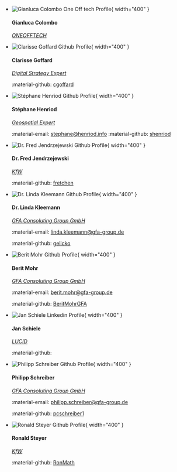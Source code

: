 

<div class="grid cards team" markdown>

-   ![Gianluca Colombo One Off tech Profile](https://avatars.githubusercontent.com/u/82368796?v=4){ width="400" }

    #### Gianluca Colombo
    [*ONEOFFTECH*](https://lucid.berlin/)


-   ![Clarisse Goffard Github Profile](https://avatars.githubusercontent.com/u/145029905?v=4){ width="400" }

    #### Clarisse Goffard
    [*Digital Strategy Expert*](https://www.linkedin.com/in/clarisse-goffard-3b68b555/?original_referer=https%3A%2F%2Fwww%2Egoogle%2Ecom%2F&originalSubdomain=be)
    
    :material-github: [cgoffard](https://github.com/cgoffard)


-   ![Stéphane Henriod Github Profile](https://avatars.githubusercontent.com/u/23653367?v=4){ width="400" }

    #### Stéphane Henriod

    [*Geospatial Expert*](https://www.henriod.info)
    

    :material-email: [stephane@henriod.info](mailto:stephane@henriod.info)
    :material-github: [shenriod](https://github.com/shenriod)


-   ![Dr. Fred Jendrzejewski Github Profile](https://avatars.githubusercontent.com/u/8323674?v=4){ width="400" }

    #### Dr. Fred Jendrzejewski

    [*KfW*](https://www.kfw.de/kfw.de.html)
    
    :material-github: [fretchen](https://github.com/fretchen)


-   ![Dr. Linda Kleemann Github Profile](https://avatars.githubusercontent.com/u/161041924?v=4){ width="400" }

    #### Dr. Linda Kleemann

    [*GFA Consoluting Group GmbH*](https://www.gfa-group.de/)

    :material-email: [linda.kleemann@gfa-group.de](mailto:linda.kleemann@gfa-group.de)
    
    :material-github: [gelicko](https://github.com/gelicko)


-   ![Berit Mohr Github Profile](https://avatars.githubusercontent.com/u/129504782?v=4){ width="400" }

    #### Berit Mohr

    [*GFA Consoluting Group GmbH*](https://www.gfa-group.de/)
    
    :material-email: [berit.mohr@gfa-group.de](mailto:berit.mohr@gfa-group.de)

    :material-github: [BeritMohrGFA](https://github.com/BeritMohrGFA)

-   ![Jan Schiele Linkedin Profile](https://media.licdn.com/dms/image/D4D03AQFlpKykQa9ddg/profile-displayphoto-shrink_200_200/0/1715165290217?e=1722470400&v=beta&t=deN5ZSnm2_fwnT-K2lA4IGghRKSyFgdzAYZDfsMDe2o){ width="400" }

    #### Jan Schiele
    [*LUCID*](https://lucid.berlin/)
    
    :material-github:

-   ![Philipp Schreiber Github Profile](https://avatars.githubusercontent.com/u/82368796?v=4){ width="400" }

    #### Philipp Schreiber

    [*GFA Consoluting Group GmbH*](https://www.gfa-group.de/)
    
    :material-email: [philipp.schreiber@gfa-group.de](mailto:philipp.schreiber@gfa-group.de)

    :material-github: [pcschreiber1](https://github.com/pcschreiber1)


-   ![Ronald Steyer Github Profile](https://avatars.githubusercontent.com/u/28636908?v=4){ width="400" }

    #### Ronald Steyer

    [*KfW*](https://www.kfw.de/kfw.de.html)

    :material-github: [RonMath](https://github.com/RonMath)
</div>


